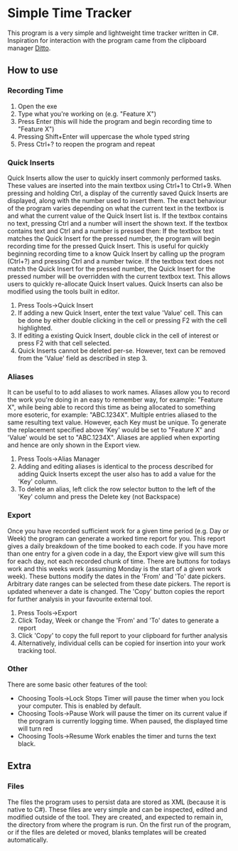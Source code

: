 # Simple Time Tracker
This program is a very simple and lightweight time tracker written in C#. Inspiration for interaction with the program came from the clipboard manager [Ditto](https://ditto-cp.sourceforge.io/). 
## How to use
### Recording Time
1. Open the exe
2. Type what you're working on (e.g. "Feature X")
3. Press Enter (this will hide the program and begin recording time to "Feature X")
4. Pressing Shift+Enter will uppercase the whole typed string
5. Press Ctrl+? to reopen the program and repeat

### Quick Inserts
Quick Inserts allow the user to quickly insert commonly performed tasks. These values are inserted into the main textbox using Ctrl+1 to Ctrl+9. When pressing and holding Ctrl, a display of the currently saved Quick Inserts are displayed, along with the number used to insert them. 
The exact behaviour of the program varies depending on what the current text in the textbox is and what the current value of the Quick Insert list is. 
If the textbox contains no text, pressing Ctrl and a number will insert the shown text.
If the textbox contains text and Ctrl and a number is pressed then:
If the textbox text matches the Quick Insert for the pressed number, the program will begin recording time for the pressed Quick Insert. This is useful for quickly beginning recording time to a know Quick Insert by calling up the program (Ctrl+?) and pressing Ctrl and a number twice.
If the textbox text does not match the Quick Insert for the pressed number, the Quick Insert for the pressed number will be overridden with the current textbox text. This allows users to quickly re-allocate Quick Insert values.
Quick Inserts can also be modified using the tools built in editor.
1. Press Tools->Quick Insert
2. If adding a new Quick Insert, enter the text value 'Value' cell. This can be done by either double clicking in the cell or pressing F2 with the cell highlighted.
3. If editing a existing Quick Insert, double click in the cell of interest or press F2 with that cell selected.
4. Quick Inserts cannot be deleted per-se. However, text can be removed from the 'Value' field as described in step 3.
   
### Aliases
It can be useful to to add aliases to work names. Aliases allow you to record the work you're doing in an easy to remember way, for example: "Feature X", while being able to record this time as being allocated to something more esoteric, for example: "ABC.1234X". Multiple entries aliased to the same resulting text value. However, each Key must be unique. To generate the replacement specified above 'Key' would be set to "Feature X" and 'Value' would be set to "ABC.1234X".
Aliases are applied when exporting and hence are only shown in the Export view.
1. Press Tools->Alias Manager
2. Adding and editing aliases is identical to the process described for adding Quick Inserts except the user also has to add a value for the 'Key' column.
3. To delete an alias, left click the row selector button to the left of the 'Key' column and press the Delete key (not Backspace)
   
### Export
Once you have recorded sufficient work for a given time period (e.g. Day or Week) the program can generate a worked time report for you. This report gives a daily breakdown of the time booked to each code. If you have more than one entry for a given code in a day, the Export view give will sum this for each day, not each recorded chunk of time. There are buttons for todays work and this weeks work (assuming Monday is the start of a given work week). These buttons modify the dates in the 'From' and 'To' date pickers. Arbitrary date ranges can be selected from these date pickers. The report is updated whenever a date is changed.
The 'Copy' button copies the report for further analysis in your favourite external tool.
1. Press Tools->Export
2. Click Today, Week or change the 'From' and 'To' dates to generate a report
3. Click 'Copy' to copy the full report to your clipboard for further analysis
4. Alternatively, individual cells can be copied for insertion into your work tracking tool.

### Other
There are some basic other features of the tool:
- Choosing Tools->Lock Stops Timer will pause the timer when you lock your computer. This is enabled by default.
- Choosing Tools->Pause Work will pause the timer on its current value if the program is currently logging time. When paused, the displayed time will turn red
- Choosing Tools->Resume Work enables the timer and turns the text black.

## Extra
### Files
The files the program uses to persist data are stored as XML (because it is native to C#). These files are very simple and can be inspected, edited and modified outside of the tool. They are created, and expected to remain in, the directory from where the program is run. On the first run of the program, or if the files are deleted or moved, blanks templates will be created automatically.
